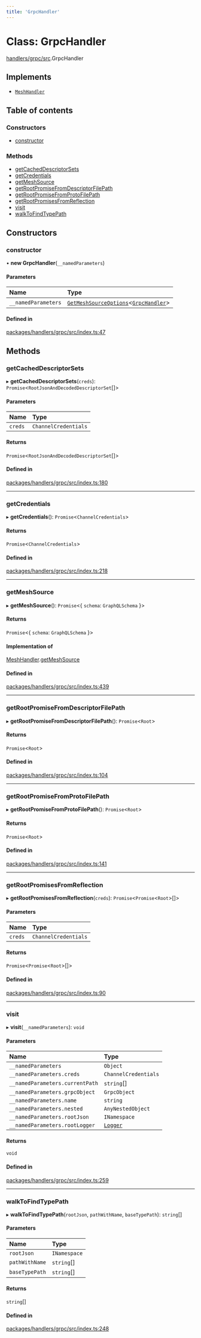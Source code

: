 ```yaml
---
title: 'GrpcHandler'
---
```


# Class: GrpcHandler

[handlers/grpc/src](../modules/handlers_grpc_src).GrpcHandler

## Implements

- [`MeshHandler`](/docs/api/interfaces/types_src.MeshHandler)

## Table of contents

### Constructors

- [constructor](handlers_grpc_src.GrpcHandler#constructor)

### Methods

- [getCachedDescriptorSets](handlers_grpc_src.GrpcHandler#getcacheddescriptorsets)
- [getCredentials](handlers_grpc_src.GrpcHandler#getcredentials)
- [getMeshSource](handlers_grpc_src.GrpcHandler#getmeshsource)
- [getRootPromiseFromDescriptorFilePath](handlers_grpc_src.GrpcHandler#getrootpromisefromdescriptorfilepath)
- [getRootPromiseFromProtoFilePath](handlers_grpc_src.GrpcHandler#getrootpromisefromprotofilepath)
- [getRootPromisesFromReflection](handlers_grpc_src.GrpcHandler#getrootpromisesfromreflection)
- [visit](handlers_grpc_src.GrpcHandler#visit)
- [walkToFindTypePath](handlers_grpc_src.GrpcHandler#walktofindtypepath)

## Constructors

### constructor

• **new GrpcHandler**(`__namedParameters`)

#### Parameters

| Name | Type |
| :------ | :------ |
| `__namedParameters` | [`GetMeshSourceOptions`](../modules/types_src#getmeshsourceoptions)\<[`GrpcHandler`](/docs/api/interfaces/types_src.YamlConfig.GrpcHandler)> |

#### Defined in

[packages/handlers/grpc/src/index.ts:47](https://github.com/Urigo/graphql-mesh/blob/master/packages/handlers/grpc/src/index.ts#L47)

## Methods

### getCachedDescriptorSets

▸ **getCachedDescriptorSets**(`creds`): `Promise`\<`RootJsonAndDecodedDescriptorSet`[]>

#### Parameters

| Name | Type |
| :------ | :------ |
| `creds` | `ChannelCredentials` |

#### Returns

`Promise`\<`RootJsonAndDecodedDescriptorSet`[]>

#### Defined in

[packages/handlers/grpc/src/index.ts:180](https://github.com/Urigo/graphql-mesh/blob/master/packages/handlers/grpc/src/index.ts#L180)

___

### getCredentials

▸ **getCredentials**(): `Promise`\<`ChannelCredentials`>

#### Returns

`Promise`\<`ChannelCredentials`>

#### Defined in

[packages/handlers/grpc/src/index.ts:218](https://github.com/Urigo/graphql-mesh/blob/master/packages/handlers/grpc/src/index.ts#L218)

___

### getMeshSource

▸ **getMeshSource**(): `Promise`\<\{ `schema`: `GraphQLSchema`  }>

#### Returns

`Promise`\<\{ `schema`: `GraphQLSchema`  }>

#### Implementation of

[MeshHandler](/docs/api/interfaces/types_src.MeshHandler).[getMeshSource](/docs/api/interfaces/types_src.MeshHandler#getmeshsource)

#### Defined in

[packages/handlers/grpc/src/index.ts:439](https://github.com/Urigo/graphql-mesh/blob/master/packages/handlers/grpc/src/index.ts#L439)

___

### getRootPromiseFromDescriptorFilePath

▸ **getRootPromiseFromDescriptorFilePath**(): `Promise`\<`Root`>

#### Returns

`Promise`\<`Root`>

#### Defined in

[packages/handlers/grpc/src/index.ts:104](https://github.com/Urigo/graphql-mesh/blob/master/packages/handlers/grpc/src/index.ts#L104)

___

### getRootPromiseFromProtoFilePath

▸ **getRootPromiseFromProtoFilePath**(): `Promise`\<`Root`>

#### Returns

`Promise`\<`Root`>

#### Defined in

[packages/handlers/grpc/src/index.ts:141](https://github.com/Urigo/graphql-mesh/blob/master/packages/handlers/grpc/src/index.ts#L141)

___

### getRootPromisesFromReflection

▸ **getRootPromisesFromReflection**(`creds`): `Promise`\<`Promise`\<`Root`>[]>

#### Parameters

| Name | Type |
| :------ | :------ |
| `creds` | `ChannelCredentials` |

#### Returns

`Promise`\<`Promise`\<`Root`>[]>

#### Defined in

[packages/handlers/grpc/src/index.ts:90](https://github.com/Urigo/graphql-mesh/blob/master/packages/handlers/grpc/src/index.ts#L90)

___

### visit

▸ **visit**(`__namedParameters`): `void`

#### Parameters

| Name | Type |
| :------ | :------ |
| `__namedParameters` | `Object` |
| `__namedParameters.creds` | `ChannelCredentials` |
| `__namedParameters.currentPath` | `string`[] |
| `__namedParameters.grpcObject` | `GrpcObject` |
| `__namedParameters.name` | `string` |
| `__namedParameters.nested` | `AnyNestedObject` |
| `__namedParameters.rootJson` | `INamespace` |
| `__namedParameters.rootLogger` | [`Logger`](../modules/types_src#logger) |

#### Returns

`void`

#### Defined in

[packages/handlers/grpc/src/index.ts:259](https://github.com/Urigo/graphql-mesh/blob/master/packages/handlers/grpc/src/index.ts#L259)

___

### walkToFindTypePath

▸ **walkToFindTypePath**(`rootJson`, `pathWithName`, `baseTypePath`): `string`[]

#### Parameters

| Name | Type |
| :------ | :------ |
| `rootJson` | `INamespace` |
| `pathWithName` | `string`[] |
| `baseTypePath` | `string`[] |

#### Returns

`string`[]

#### Defined in

[packages/handlers/grpc/src/index.ts:248](https://github.com/Urigo/graphql-mesh/blob/master/packages/handlers/grpc/src/index.ts#L248)
